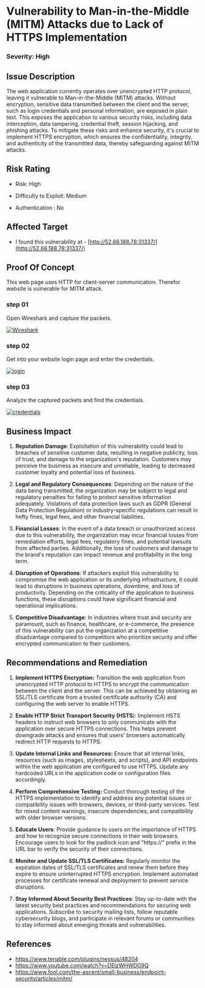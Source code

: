 ﻿# Vulnerability to Man-in-the-Middle (MITM) Attacks due to Lack of HTTPS Implementation

### Severity: High

## Issue Description

The web application currently operates over unencrypted HTTP protocol, leaving it vulnerable to Man-in-the-Middle (MITM) attacks. Without encryption, sensitive data transmitted between the client and the server, such as login credentials and personal information, are exposed in plain text. This exposes the application to various security risks, including data interception, data tampering, credential theft, session hijacking, and phishing attacks. To mitigate these risks and enhance security, it's crucial to implement HTTPS encryption, which ensures the confidentiality, integrity, and authenticity of the transmitted data, thereby safeguarding against MITM attacks.


## Risk Rating

-   Risk: High
    
-   Difficulty to Exploit: Medium
    
-   Authentication : No

## Affected Target

-    I found this vulnerability at -  [http://52.66.188.78:31337/](http://52.66.188.78:31337/)


## Proof Of Concept

This web page uses HTTP for client-server communication. Therefor website is vulnerable for MITM attack.

### step 01

Open Wireshark and capture the packets.

<a href="https://ibb.co/LnwDdZT"><img src="https://i.ibb.co/vZ5C4jN/Wireshark.png" alt="Wireshark" border="0"></a>

### step 02

Get into your website login page and enter the credentials.

<a href="https://ibb.co/Gks1fzd"><img src="https://i.ibb.co/rMbLKDQ/login.png" alt="login" border="0"></a>

### step 03

Analyze the captured packets and find the credentials.

<a href="https://ibb.co/2qxfSyd"><img src="https://i.ibb.co/sjnMC2q/credentials.png" alt="credentials" border="0"></a>

## Business Impact

1.  **Reputation Damage**: Exploitation of this vulnerability could lead to breaches of sensitive customer data, resulting in negative publicity, loss of trust, and damage to the organization's reputation. Customers may perceive the business as insecure and unreliable, leading to decreased customer loyalty and potential loss of business.
    
2.  **Legal and Regulatory Consequences**: Depending on the nature of the data being transmitted, the organization may be subject to legal and regulatory penalties for failing to protect sensitive information adequately. Violations of data protection laws such as GDPR (General Data Protection Regulation) or industry-specific regulations can result in hefty fines, legal fees, and other financial liabilities.
    
3.  **Financial Losses**: In the event of a data breach or unauthorized access due to this vulnerability, the organization may incur financial losses from remediation efforts, legal fees, regulatory fines, and potential lawsuits from affected parties. Additionally, the loss of customers and damage to the brand's reputation can impact revenue and profitability in the long term.
    
4.  **Disruption of Operations**: If attackers exploit this vulnerability to compromise the web application or its underlying infrastructure, it could lead to disruptions in business operations, downtime, and loss of productivity. Depending on the criticality of the application to business functions, these disruptions could have significant financial and operational implications.
    
5.  **Competitive Disadvantage**: In industries where trust and security are paramount, such as finance, healthcare, or e-commerce, the presence of this vulnerability can put the organization at a competitive disadvantage compared to competitors who prioritize security and offer encrypted communication to their customers.

## Recommendations and Remediation

1.  **Implement HTTPS Encryption:** Transition the web application from unencrypted HTTP protocol to HTTPS to encrypt the communication between the client and the server. This can be achieved by obtaining an SSL/TLS certificate from a trusted certificate authority (CA) and configuring the web server to enable HTTPS.
    
2.  **Enable HTTP Strict Transport Security (HSTS**): Implement HSTS headers to instruct web browsers to only communicate with the application over secure HTTPS connections. This helps prevent downgrade attacks and ensures that users' browsers automatically redirect HTTP requests to HTTPS.
    
3.  **Update Internal Links and Resources:** Ensure that all internal links, resources (such as images, stylesheets, and scripts), and API endpoints within the web application are configured to use HTTPS. Update any hardcoded URLs in the application code or configuration files accordingly.
    
4.  **Perform Comprehensive Testing:** Conduct thorough testing of the HTTPS implementation to identify and address any potential issues or compatibility issues with browsers, devices, or third-party services. Test for mixed content warnings, insecure dependencies, and compatibility with older browser versions.
  
    
6.  **Educate Users**: Provide guidance to users on the importance of HTTPS and how to recognize secure connections in their web browsers. Encourage users to look for the padlock icon and "https://" prefix in the URL bar to verify the security of their connections.
    
7.  **Monitor and Update SSL/TLS Certificates:** Regularly monitor the expiration dates of SSL/TLS certificates and renew them before they expire to ensure uninterrupted HTTPS encryption. Implement automated processes for certificate renewal and deployment to prevent service disruptions.
    
8.  **Stay Informed About Security Best Practices**: Stay up-to-date with the latest security best practices and recommendations for securing web applications. Subscribe to security mailing lists, follow reputable cybersecurity blogs, and participate in relevant forums or communities to stay informed about emerging threats and vulnerabilities.



## References

 - https://www.tenable.com/plugins/nessus/48204
 - https://www.youtube.com/watch?v=DElzWHWDG9Q
 - https://www.fool.com/the-ascent/small-business/endpoint-security/articles/mitm/


